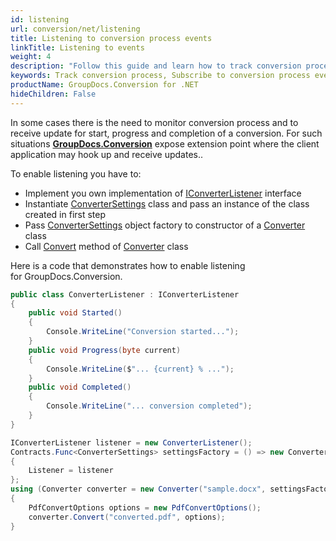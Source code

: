 ```yaml
---
id: listening
url: conversion/net/listening
title: Listening to conversion process events
linkTitle: Listening to events
weight: 4
description: "Follow this guide and learn how to track conversion process by subscribing to specific events of GroupDocs.Conversion for .NET API."
keywords: Track conversion process, Subscribe to conversion process events, track conversion
productName: GroupDocs.Conversion for .NET
hideChildren: False
---
```

In some cases there is the need to monitor conversion process and to receive update for start, progress and completion of a conversion. For such situations [**GroupDocs.Conversion**](https://products.groupdocs.com/conversion/net) expose extension point where the client application may hook up and receive updates.. 

To enable listening you have to:

*   Implement you own implementation of [IConverterListener](https://apireference.groupdocs.com/net/conversion/groupdocs.conversion.reporting/iconverterlistener) interface
*   Instantiate [ConverterSettings](https://apireference.groupdocs.com/net/conversion/groupdocs.conversion/convertersettings) class and pass an instance of the class created in first step
*   Pass [ConverterSettings](https://apireference.groupdocs.com/net/conversion/groupdocs.conversion/convertersettings) object factory to constructor of a [Converter](https://apireference.groupdocs.com/net/conversion/groupdocs.conversion/converter) class
*   Call [Convert](https://apireference.groupdocs.com/net/conversion/groupdocs.conversion/converter/methods/convert/2) method of [Converter](https://apireference.groupdocs.com/net/conversion/groupdocs.conversion/converter) class

Here is a code that demonstrates how to enable listening for GroupDocs.Conversion.

```csharp
public class ConverterListener : IConverterListener
{
    public void Started()
    {
        Console.WriteLine("Conversion started...");
    }
    public void Progress(byte current)
    {
        Console.WriteLine($"... {current} % ...");
    }
    public void Completed()
    {
        Console.WriteLine("... conversion completed");
    }
}
```

```csharp
IConverterListener listener = new ConverterListener();
Contracts.Func<ConverterSettings> settingsFactory = () => new ConverterSettings
{
    Listener = listener
};
using (Converter converter = new Converter("sample.docx", settingsFactory))
{
    PdfConvertOptions options = new PdfConvertOptions();
    converter.Convert("converted.pdf", options);
}
```

